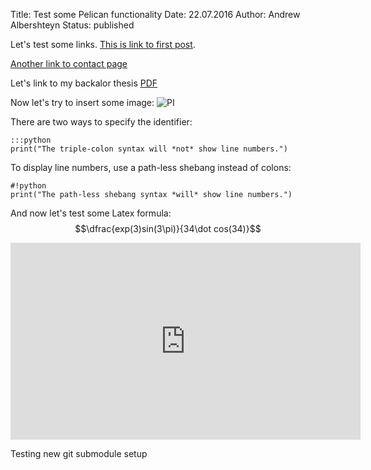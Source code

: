 Title: Test some Pelican functionality
Date: 22.07.2016
Author: Andrew Albershteyn
Status: published

Let's test some links. [This is link to first post]({filename}Life/first_post.md).

[Another link to contact page]({filename}pages/contact.md)

Let's link to my backalor thesis [PDF]({filename}/pdfs/BP_Albershteyn_2016.pdf)

Now let's try to insert some image: ![PI]({filename}/images/pi.jpg)

There are two ways to specify the identifier:

    :::python
    print("The triple-colon syntax will *not* show line numbers.")

To display line numbers, use a path-less shebang instead of colons:

    #!python
    print("The path-less shebang syntax *will* show line numbers.")

And now let's test some Latex formula:
$$\dfrac{exp(3)sin(3\pi)}{34\dot cos(34)}$$

<p style="text-align:center">
<iframe width="560" height="315" src="https://www.youtube.com/embed/H5NqIsnyTG8" frameborder="0" allowfullscreen></iframe>
</p>

Testing new git submodule setup
